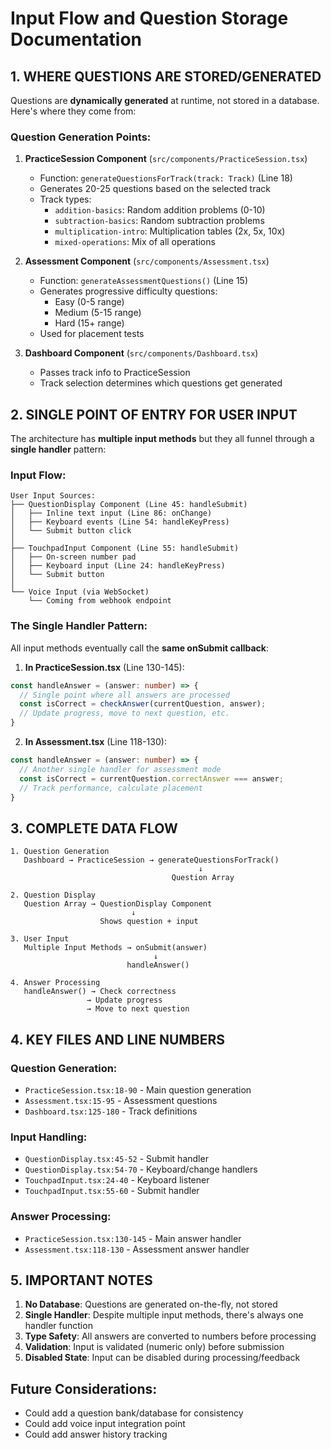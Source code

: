 # Input Flow and Question Storage Documentation

## 1. WHERE QUESTIONS ARE STORED/GENERATED

Questions are **dynamically generated** at runtime, not stored in a database. Here's where they come from:

### Question Generation Points:

1. **PracticeSession Component** (`src/components/PracticeSession.tsx`)
   - Function: `generateQuestionsForTrack(track: Track)` (Line 18)
   - Generates 20-25 questions based on the selected track
   - Track types:
     - `addition-basics`: Random addition problems (0-10)
     - `subtraction-basics`: Random subtraction problems
     - `multiplication-intro`: Multiplication tables (2x, 5x, 10x)
     - `mixed-operations`: Mix of all operations

2. **Assessment Component** (`src/components/Assessment.tsx`)
   - Function: `generateAssessmentQuestions()` (Line 15)
   - Generates progressive difficulty questions:
     - Easy (0-5 range)
     - Medium (5-15 range)
     - Hard (15+ range)
   - Used for placement tests

3. **Dashboard Component** (`src/components/Dashboard.tsx`)
   - Passes track info to PracticeSession
   - Track selection determines which questions get generated

## 2. SINGLE POINT OF ENTRY FOR USER INPUT

The architecture has **multiple input methods** but they all funnel through a **single handler** pattern:

### Input Flow:

```
User Input Sources:
├── QuestionDisplay Component (Line 45: handleSubmit)
│   ├── Inline text input (Line 86: onChange)
│   ├── Keyboard events (Line 54: handleKeyPress)
│   └── Submit button click
│
├── TouchpadInput Component (Line 55: handleSubmit)
│   ├── On-screen number pad
│   ├── Keyboard input (Line 24: handleKeyPress)
│   └── Submit button
│
└── Voice Input (via WebSocket)
    └── Coming from webhook endpoint
```

### The Single Handler Pattern:

All input methods eventually call the **same onSubmit callback**:

1. **In PracticeSession.tsx** (Line 130-145):
```typescript
const handleAnswer = (answer: number) => {
  // Single point where all answers are processed
  const isCorrect = checkAnswer(currentQuestion, answer);
  // Update progress, move to next question, etc.
}
```

2. **In Assessment.tsx** (Line 118-130):
```typescript
const handleAnswer = (answer: number) => {
  // Another single handler for assessment mode
  const isCorrect = currentQuestion.correctAnswer === answer;
  // Track performance, calculate placement
}
```

## 3. COMPLETE DATA FLOW

```
1. Question Generation
   Dashboard → PracticeSession → generateQuestionsForTrack()
                                          ↓
                                    Question Array

2. Question Display
   Question Array → QuestionDisplay Component
                           ↓
                    Shows question + input

3. User Input
   Multiple Input Methods → onSubmit(answer)
                                ↓
                          handleAnswer()

4. Answer Processing
   handleAnswer() → Check correctness
                 → Update progress
                 → Move to next question
```

## 4. KEY FILES AND LINE NUMBERS

### Question Generation:
- `PracticeSession.tsx:18-90` - Main question generation
- `Assessment.tsx:15-95` - Assessment questions
- `Dashboard.tsx:125-180` - Track definitions

### Input Handling:
- `QuestionDisplay.tsx:45-52` - Submit handler
- `QuestionDisplay.tsx:54-70` - Keyboard/change handlers
- `TouchpadInput.tsx:24-40` - Keyboard listener
- `TouchpadInput.tsx:55-60` - Submit handler

### Answer Processing:
- `PracticeSession.tsx:130-145` - Main answer handler
- `Assessment.tsx:118-130` - Assessment answer handler

## 5. IMPORTANT NOTES

1. **No Database**: Questions are generated on-the-fly, not stored
2. **Single Handler**: Despite multiple input methods, there's always one handler function
3. **Type Safety**: All answers are converted to numbers before processing
4. **Validation**: Input is validated (numeric only) before submission
5. **Disabled State**: Input can be disabled during processing/feedback

## Future Considerations:
- Could add a question bank/database for consistency
- Could add voice input integration point
- Could add answer history tracking